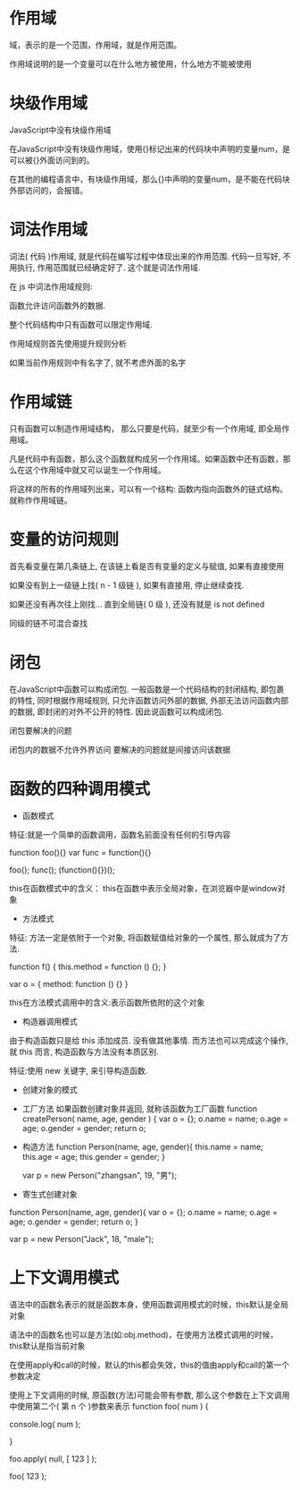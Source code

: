 # 作用域 #

域，表示的是一个范围，作用域，就是作用范围。

作用域说明的是一个变量可以在什么地方被使用，什么地方不能被使用

# 块级作用域 #

JavaScript中没有块级作用域

在JavaScript中没有块级作用域，使用{}标记出来的代码块中声明的变量num，是可以被{}外面访问到的。

在其他的编程语言中，有块级作用域，那么{}中声明的变量num，是不能在代码块外部访问的，会报错。

# 词法作用域 #

词法( 代码 )作用域, 就是代码在编写过程中体现出来的作用范围. 代码一旦写好, 不用执行, 作用范围就已经确定好了. 这个就是词法作用域.

在 js 中词法作用域规则:

函数允许访问函数外的数据.

整个代码结构中只有函数可以限定作用域.

作用域规则首先使用提升规则分析

如果当前作用规则中有名字了, 就不考虑外面的名字

# 作用域链 #


只有函数可以制造作用域结构， 那么只要是代码，就至少有一个作用域, 即全局作用域。

凡是代码中有函数，那么这个函数就构成另一个作用域。如果函数中还有函数，那么在这个作用域中就又可以诞生一个作用域。

将这样的所有的作用域列出来，可以有一个结构: 函数内指向函数外的链式结构。就称作作用域链。

# 变量的访问规则 #

首先看变量在第几条链上, 在该链上看是否有变量的定义与赋值, 如果有直接使用

如果没有到上一级链上找( n - 1 级链 ), 如果有直接用, 停止继续查找.

如果还没有再次往上刚找... 直到全局链( 0 级 ), 还没有就是 is not defined

同级的链不可混合查找


# 闭包 #

在JavaScript中函数可以构成闭包. 一般函数是一个代码结构的封闭结构, 即包裹的特性, 同时根据作用域规则, 只允许函数访问外部的数据, 外部无法访问函数内部的数据, 即封闭的对外不公开的特性. 因此说函数可以构成闭包.

闭包要解决的问题

闭包内的数据不允许外界访问
要解决的问题就是间接访问该数据

# 函数的四种调用模式 #

+ 函数模式

特征:就是一个简单的函数调用，函数名前面没有任何的引导内容

function foo(){}
var func = function(){}

foo();
func();
(function(){})();

this在函数模式中的含义： this在函数中表示全局对象，在浏览器中是window对象
+ 方法模式

特征: 方法一定是依附于一个对象, 将函数赋值给对象的一个属性, 那么就成为了方法.

function f() {
    this.method = function () {};
}

var o = {
    method: function () {}
}

this在方法模式调用中的含义:表示函数所依附的这个对象

+ 构造器调用模式

由于构造函数只是给 this 添加成员. 没有做其他事情. 而方法也可以完成这个操作, 就 this 而言, 构造函数与方法没有本质区别.

特征:使用 new 关键字, 来引导构造函数.


+ 创建对象的模式

+ 工厂方法
如果函数创建对象并返回, 就称该函数为工厂函数
    function createPerson( name, age, gender ) {
    var o = {};
    o.name = name;
    o.age = age;
    o.gender = gender;
    return o;

+ 构造方法
    function Person(name, age, gender){
    this.name = name;
    this.age = age;
    this.gender = gender;
}

    var p = new Person("zhangsan", 19, "男");

+ 寄生式创建对象

function Person(name, age, gender){
    var o = {};
    o.name = name;
    o.age = age;
    o.gender = gender;
    return o;
}

var p = new Person("Jack", 18, "male");

# 上下文调用模式 #

语法中的函数名表示的就是函数本身，使用函数调用模式的时候，this默认是全局对象

语法中的函数名也可以是方法(如:obj.method)，在使用方法模式调用的时候，this默认是指当前对象

在使用apply和call的时候，默认的this都会失效，this的值由apply和call的第一个参数决定



使用上下文调用的时候, 原函数(方法)可能会带有参数, 那么这个参数在上下文调用中使用第二个( 第 n 个 )参数来表示
function foo( num ) {

 console.log( num );

}

foo.apply( null, [ 123 ] );

foo( 123 );